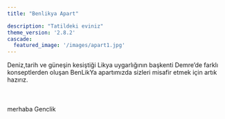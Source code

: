 ```yaml
---
title: "Benlikya Apart"

description: "Tatildeki eviniz"
theme_version: '2.8.2'
cascade:
  featured_image: '/images/apart1.jpg'
---
```

Deniz,tarih ve güneşin kesiştiği Likya uygarlığının başkenti Demre’de farklı konseptlerden oluşan BenLikYa apartımızda sizleri misafir etmek için artık hazırız.\
\
\
\
merhaba Genclik

